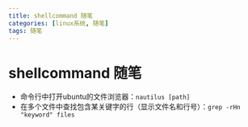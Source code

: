 ```yaml
---
title: shellcommand 随笔
categories: [linux系统, 随笔]
tags: 随笔
---
```

# shellcommand 随笔
- 命令行中打开ubuntu的文件浏览器：`nautilus [path]`
- 在多个文件中查找包含某关键字的行（显示文件名和行号）：`grep -rHn "keyword" files`
